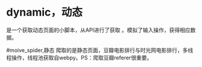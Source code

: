 # dynamic，动态
是一个获取动态页面的小脚本，从API进行了获取 。模拟了输入操作，获得相应数据。

#moive_spider,静态
爬取的是静态页面，豆瓣电影排行与时光网电影排行，多线程操作，线程池获取自webpy。PS：爬取豆瓣referer很重要。

